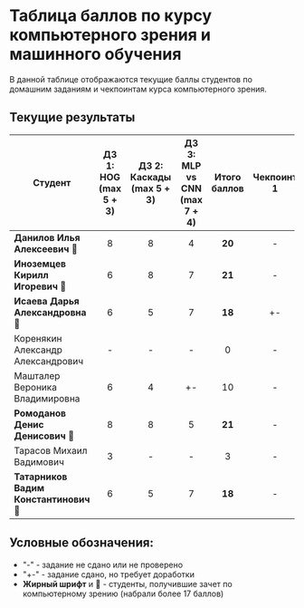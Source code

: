 # Таблица баллов по курсу компьютерного зрения и машинного обучения

В данной таблице отображаются текущие баллы студентов по домашним заданиям и чекпоинтам курса компьютерного зрения.

## Текущие результаты

| Студент                                                | ДЗ 1: HOG (max 5 + 3) | ДЗ 2: Каскады (max 5 + 3) | ДЗ 3: MLP vs CNN (max 7 + 4) | Итого баллов | Чекпоинт 1 | Чекпоинт 2 | Чекпоинт 3 | Чекпоинт 4 |
|--------------------------------------------------------|:---------------------:|:-------------------------:|:----------------------------:|:------------:|:----------:|:----------:|:----------:|:----------:|
| **Данилов Илья Алексеевич** 🚀                         |           8           |             8             |              4               |    **20**    |     -      |     -      |     -      |     -      |
| **Иноземцев Кирилл Игоревич** 🚀                       |           6           |             8             |              7               |    **21**    |     -      |     -      |     -      |     -      |
| **Исаева Дарья Александровна** 🚀                           |           6           |             5             |              7               |     **18**      |     +-     |     -      |     -      |     -      |
| Коренякин Александр Александрович                      |           -           |             -             |              -               |       0      |     -      |     -      |     -      |     -      |
| Машталер Вероника Владимировна                         |           6           |             4             |              +-               |       10      |     -      |     -      |     -      |     -      |
| **Ромоданов Денис Денисович** 🚀                       |           8           |             8             |              5               |    **21**    |     -      |     -      |     -      |     -      |
| Тарасов Михаил Вадимович                               |           3           |             -             |              -               |       3      |     -      |     -      |     -      |     -      |
| **Татарников Вадим Константинович** 🚀                        |           6           |             5             |              7               |       **18**      |     -      |     -      |     -      |     -      |

## Условные обозначения:
- "-" - задание не сдано или не проверено
- "+-" - задание сдано, но требует доработки
- **Жирный шрифт** и 🚀 - студенты, получившие зачет по компьютерному зрению (набрали более 17 баллов)

